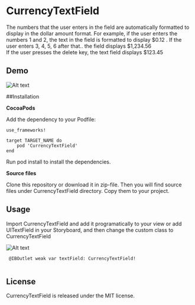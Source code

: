 # CurrencyTextField

The numbers that the user enters in the field are automatically formatted to display in the dollar amount format. For example, if the user enters the numbers 1 and 2, the text in the field is formatted to display $0.12 . If the user enters 3, 4, 5, 6 after that.. the field displays $1,234.56
<br>If the user presses the delete key, the text field displays $123.45

## Demo

![Alt text](Screenshots/CurrencyTextFieldExample.gif?raw=true "ExampleCurrency gif")

##Installation

**CocoaPods**


Add the dependency to your Podfile:

```
use_frameworks!

target TARGET_NAME do
    pod 'CurrencyTextField'
end    
```

Run pod install to install the dependencies.

**Source files**

Clone this repository or download it in zip-file. Then you will find source files under CurrencyTextField directory. Copy them to your project.

## Usage


Import CurrencyTextField and add it programatically to your view or add UITextField in your Storyboard, and then change the custom class to CurrencyTextField


![Alt text](Screenshots/CustomClassSelect.png?raw=true "Custom class")


```
 @IBOutlet weak var textField: CurrencyTextField!
 
 ```


## License

CurrencyTextField is released under the MIT license.
